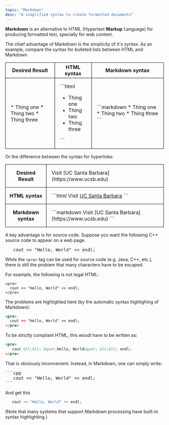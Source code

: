 ```yaml
---
topic: "Markdown"
desc: "A simplified syntax to create formatted documents"
---
```


<style>
div.niceTable table {
   border-collapse: collapse;
}


div.niceTable table * td {
   border: 1px solid black;
   border-collapse: collapse;
   padding: 1em;
}
    
div.niceTable table * th {
   border: 1px solid black;
   border-collapse: collapse;
}
  
</style>


<b>Markdown</b> is an alternative to HTML (Hypertext <b>Markup</b> Language) for producing formatted text, specially for web content.

The chief advantage of Markdown is the simplicity of it's syntax.  As an example, compare the syntax for bulleted lists between HTML and Markdown

<div markdown="1" class="niceTable">

<table>
<tr><th>Desired Result</th><th>HTML syntax</th><th>Markdown syntax</th></tr>
<tr>
<td markdown="1">
* Thing one
* Thing two
* Thing three
</td>
<td markdown="1">
```html
<ul>
  <li>Thing one</li>
  <li>Thing two</li>
  <li>Thing three</li>
</ul>
```
</td>
<td markdown="1">
```markdown
* Thing one
* Thing two
* Thing three
```
</td>
</tr>
</table>

</div>

Or the difference between the syntax for hyperlinks:


<div markdown="1" class="niceTable">

<table>

<tr>
<th>Desired Result</th>
<td markdown="1">
Visit [UC Santa Barbara](https://www.ucsb.edu)
</td>
</tr>

<tr>
<th>HTML syntax</th>
<td markdown="1">
```html
Visit <a href="https://www.ucsb.edu">UC Santa Barbara</a>
```
</td>
</tr>

<tr>
<th>Markdown syntax</th>
<td markdown="1">
```markdown
Visit [UC Santa Barbara](https://www.ucsb.edu)
```
</td>
</tr>

</table>

</div>

A key advantage is for source code.  Suppose you want the following C++ source code to appear on a web page:

<pre>
   cout &lt;&lt; &quot;Hello, World&quot; &lt;&lt; endl;
</pre>


While the `<pre>` tag can be used for source code (e.g. Java, C++, etc.), there is still the problem that many characters have to be escaped.

For example, the following is not legal HTML:

```
<pre>
  cout << "Hello, World" << endl;
</pre>
```

The problems are highlighted here (by the automatic syntax highlighing of Markdown):

```html
<pre>
  cout << "Hello, World" << endl;
</pre>
```

To be strictly compliant HTML, this woudl have to be written as:

```html
<pre>
   cout &lt;&lt; &quot;Hello, World&quot; &lt;&lt; endl;
</pre>
```

That is obviously inconvenient.  Instead, in Markdown, one can simply write:

<pre>
&#96;&#96;&#96;cpp
   cout &lt;&lt; &quot;Hello, World&quot; &lt;&lt; endl;
&#96;&#96;&#96;
</pre>

And get this

```cpp
   cout << "Hello, World" << endl;
```

(Note that many systems that support Markdown processing have built-in syntax highlighting.)


